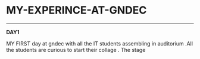 # MY-EXPERINCE-AT-GNDEC

***

**DAY1**

MY FIRST day at gndec with all the IT students assembling in auditorium .All the students are curious to start their collage . The stage 
